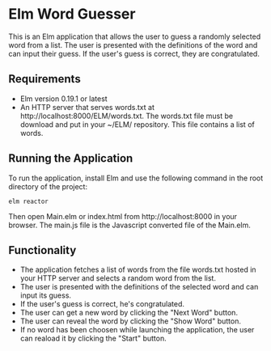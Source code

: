 # Elm Word Guesser

This is an Elm application that allows the user to guess a randomly selected word from a list. The user is presented with the definitions of the word and can input their guess. If the user's guess is correct, they are congratulated.

## Requirements

* Elm version 0.19.1 or latest
* An HTTP server that serves words.txt at http://localhost:8000/ELM/words.txt. The words.txt file must be download and put in your ~/ELM/ repository. This file contains a list of words.

## Running the Application

To run the application, install Elm and use the following command in the root directory of the project:

`elm reactor`

Then open Main.elm or index.html from http://localhost:8000 in your browser. The main.js file is the Javascript converted file of the Main.elm.

## Functionality

* The application fetches a list of words from the file words.txt hosted in your HTTP server and selects a random word from the list.
* The user is presented with the definitions of the selected word and can input its guess.
* If the user's guess is correct, he's congratulated.
* The user can get a new word by clicking the "Next Word" button.
* The user can reveal the word by clicking the "Show Word" button.
* If no word has been choosen while launching the application, the user can reaload it by clicking the "Start" button.


